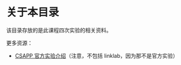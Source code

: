 # 关于本目录

该目录存放的是此课程四次实验的相关资料。

更多资源：

- [CSAPP 官方实验介绍](http://csapp.cs.cmu.edu/3e/labs.html)（注意，不包括 linklab，因为那不是官方实验）
